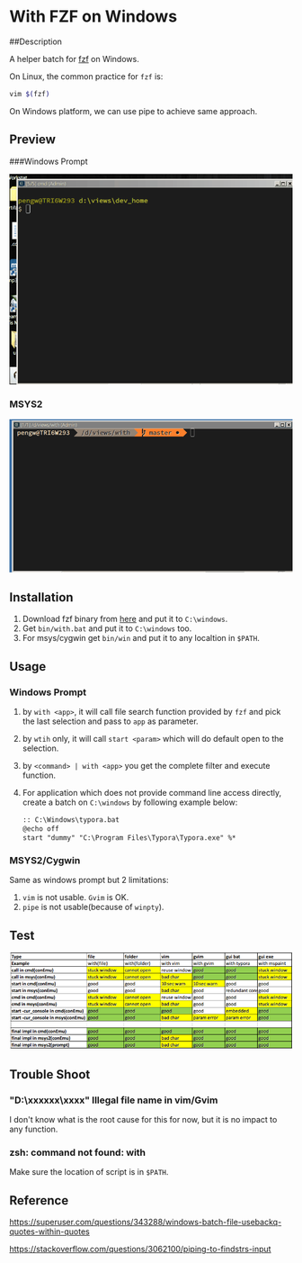 # With FZF on Windows
##Description

A helper batch for [fzf](https://github.com/junegunn/fzf) on Windows.

On Linux, the common practice for `fzf` is:

```bash
vim $(fzf)
```

On Windows platform, we can use pipe to achieve same approach.

## Preview

###Windows Prompt

![Preview](./doc/preview.gif?raw=true "Preview")

### MSYS2

![Preview_Msys2](./doc/preview_msys2.gif?raw=true "Preview_Msys2")

## Installation

1. Download fzf binary from [here](https://github.com/junegunn/fzf/releases) and put it to `C:\windows`.
2. Get  `bin/with.bat` and put it to `C:\windows` too.
3. For msys/cygwin get `bin/win` and put it to any localtion in `$PATH`.

## Usage

### Windows Prompt

1. by `with <app>`, it will call file search function provided by `fzf` and pick the last selection and pass to `app` as parameter.

2. by `wtih` only, it will call `start <param>` which will do default open to the selection.

3. by `<command> | with <app>` you get the complete filter and execute function.

4. For application which does not provide command line access directly, create a batch on `C:\windows` by following example below:

   ```shell
   :: C:\Windows\typora.bat 
   @echo off
   start "dummy" "C:\Program Files\Typora\Typora.exe" %*
   ```

### MSYS2/Cygwin

Same as windows prompt but 2 limitations:

1. `vim` is not usable. `Gvim` is OK.
2. `pipe` is not usable(because of `winpty`).

## Test

![Test](./doc/Test.png?raw=true "Test")

## Trouble Shoot

### "D:\xxxxxx\xxxx" Illegal file name in vim/Gvim

I don't know what is the root cause for this for now, but it is no impact to any function.

### zsh: command not found: with

Make sure the location of script is in `$PATH`.

## Reference

https://superuser.com/questions/343288/windows-batch-file-usebackq-quotes-within-quotes

https://stackoverflow.com/questions/3062100/piping-to-findstrs-input

